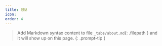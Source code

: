 ```yaml
---
title: 정보
icon: 
order: 4
---
```


> Add Markdown syntax content to file `_tabs/about.md`{: .filepath } and it will show up on this page.
{: .prompt-tip }
